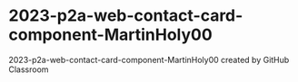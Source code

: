 # 2023-p2a-web-contact-card-component-MartinHoly00
2023-p2a-web-contact-card-component-MartinHoly00 created by GitHub Classroom
